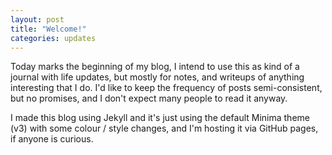 ```yaml
---
layout: post
title: "Welcome!"
categories: updates
---
```


Today marks the beginning of my blog, I intend to use this as kind of a journal with life updates, but mostly for notes, and writeups of anything interesting that I do. I'd like to keep the frequency of posts semi-consistent, but no promises, and I don't expect many people to read it anyway.

I made this blog using Jekyll and it's just using the default Minima theme (v3) with some colour / style changes, and I'm hosting it via GitHub pages, if anyone is curious.
